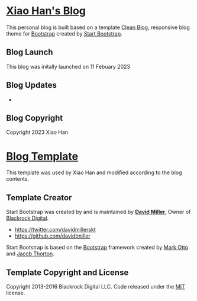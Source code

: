 # [Xiao Han's Blog](http://www.drxiaohan.com/)

This personal blog is built based on a template [Clean Blog](http://startbootstrap.com/template-overviews/clean-blog/), responsive blog theme for [Bootstrap](http://getbootstrap.com/) created by [Start Bootstrap](http://startbootstrap.com/).

## Blog Launch

This blog was initally launched on 11 Febuary 2023

## Blog Updates

-

## Blog Copyright

Copyright 2023 Xiao Han

# [Blog Template](https://startbootstrap.com/theme/clean-blog)

This template was used by Xiao Han and modified according to the blog contents.

## Template Creator

Start Bootstrap was created by and is maintained by **[David Miller](http://davidmiller.io/)**, Owner of [Blackrock Digital](http://blackrockdigital.io/).

* https://twitter.com/davidmillerskt
* https://github.com/davidtmiller

Start Bootstrap is based on the [Bootstrap](http://getbootstrap.com/) framework created by [Mark Otto](https://twitter.com/mdo) and [Jacob Thorton](https://twitter.com/fat).

## Template Copyright and License

Copyright 2013-2016 Blackrock Digital LLC. Code released under the [MIT](https://github.com/BlackrockDigital/startbootstrap-clean-blog/blob/gh-pages/LICENSE) license.
